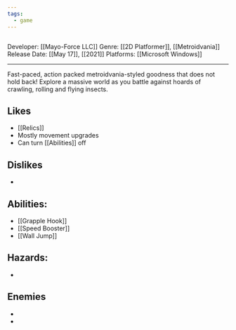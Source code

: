 ```yaml
---
tags:
  - game
---
```

<img src="">

Developer: [[Mayo-Force LLC]]
Genre: [[2D Platformer]], [[Metroidvania]]
Release Date: [[May 17]], [[2021]]
Platforms: [[Microsoft Windows]]

----

Fast-paced, action packed metroidvania-styled goodness that does not hold back! Explore a massive world as you battle against hoards of crawling, rolling and flying insects.

## Likes
* [[Relics]]
* Mostly movement upgrades
* Can turn [[Abilities]] off

## Dislikes
* 

## Abilities:
* [[Grapple Hook]]
* [[Speed Booster]]
* [[Wall Jump]]

## Hazards:
* 

## Enemies
* 


* 